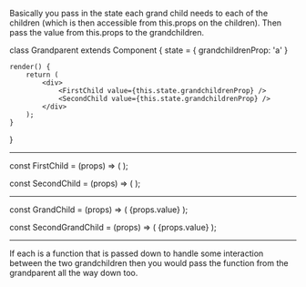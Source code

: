  Basically you pass in the state each grand child needs to each of the children (which is then accessible from this.props on the children). Then pass the value from this.props to the grandchildren.

class Grandparent extends Component {
    state = {
        grandchildrenProp: 'a'
    }

    render() {
        return (
            <div>
                <FirstChild value={this.state.grandchildrenProp} />
                <SecondChild value={this.state.grandchildrenProp} />
            </div>
        );
    }
}
*********************************
const FirstChild = (props) => (
     <GrandChild value={props.value} />
);

const SecondChild = (props) => (
    <SecondGrandChild value={props.value} />
);
**********************************

const GrandChild = (props) => (
    <span>{props.value}</span>
);

const SecondGrandChild = (props) => (
    <span>{props.value}</span>
);
***********************************

If each is a function that is passed down to handle some interaction between the two grandchildren then you would pass the function from the grandparent all the way down too.

<FirstChild handler={this.someFunction} value={this.state.grandchildrenProp} />

<SecondChild handler={this.someFunction} value={this.state.grandchildrenProp} />
